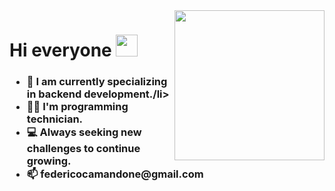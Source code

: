 <img id='gif' align="right" src="https://media.giphy.com/media/CrFLL3CnRpw5ddlBMm/giphy.gif" width="240">
<header align="left">
    <h1 align="left">Hi everyone <img src="https://media.giphy.com/media/hvRJCLFzcasrR4ia7z/giphy.gif" width="35"></h1>
    <h3 align="left">
        <ul>
            <li>🔭 I am currently specializing in backend development./li>
            <li>👨‍🎓 I'm programming technician.</li>
            <li>💻 Always seeking new challenges to continue growing.</li>
            <li>📫 federicocamandone@gmail.com</li>
        </ul>
    </h3>
</header>

